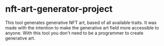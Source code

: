 # nft-art-generator-project
This tool generates generative NFT art, based of all available traits. It was made with the intention to make the generative art field more accessible to anyone. With this tool you don't need to be a programmer to create generative art.
